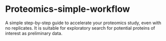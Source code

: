 # Proteomics-simple-workflow
A simple step-by-step guide to accelerate your proteomics study, even with no replicates. It is suitable for exploratory search for potential proteins of interest as preliminary data.
